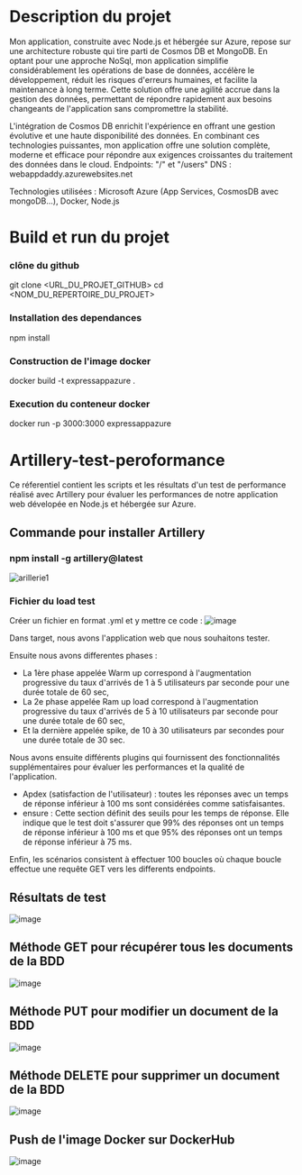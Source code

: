 # Description du projet
Mon application, construite avec Node.js et hébergée sur Azure, repose sur une architecture robuste qui tire parti de Cosmos DB et MongoDB.
En optant pour une approche NoSql, mon application simplifie considérablement les opérations de base de données, accélère le développement, réduit les risques d'erreurs humaines, et facilite la maintenance à long terme. Cette solution offre une agilité accrue dans la gestion des données, permettant de répondre rapidement aux besoins changeants de l'application sans compromettre la stabilité.

L'intégration de Cosmos DB enrichit l'expérience en offrant une gestion évolutive et une haute disponibilité des données. En combinant ces technologies puissantes, mon application offre une solution complète, moderne et efficace pour répondre aux exigences croissantes du traitement des données dans le cloud.
Endpoints: "/" et "/users"
DNS : webappdaddy.azurewebsites.net

Technologies utilisées : Microsoft Azure (App Services, CosmosDB avec mongoDB...), Docker, Node.js

# Build et run du projet

### clône du github
git clone <URL_DU_PROJET_GITHUB>
cd <NOM_DU_REPERTOIRE_DU_PROJET>

### Installation des dependances
npm install

### Construction de l'image docker
docker build -t expressappazure .

### Execution du conteneur docker
docker run -p 3000:3000 expressappazure

# Artillery-test-peroformance
Ce réferentiel contient les scripts et les résultats d'un test de performance réalisé avec Artillery pour évaluer les performances de notre application web dévelopée en Node.js et hébergée sur Azure.

## Commande pour installer Artillery
### npm install -g artillery@latest
![arillerie1](https://github.com/sidyjames/Artillery-test-peroformance/assets/95179072/38f15cd8-57ce-46b7-ab4d-e96b8c95f17b)

### Fichier du load test
Créer un fichier en format .yml et y mettre ce code :
![image](https://github.com/sidyjames/Artillery-test-peroformance/assets/95179072/4f11c8e8-be89-45ce-8b71-00f54cd98519)

Dans target, nous avons l'application web que nous souhaitons tester.

Ensuite nous avons differentes phases : 
- La 1ère phase appelée Warm up correspond à l'augmentation progressive du taux d'arrivés de 1 à 5 utilisateurs par seconde pour une durée totale de 60 sec, 
- La 2e phase appelée Ram up load correspond à l'augmentation progressive du taux d'arrivés de 5 à 10 utilisateurs par seconde pour une durée totale de 60 sec,
- Et la dernière appelée spike, de 10 à 30 utilisateurs par secondes pour une durée totale de 30 sec.

Nous avons ensuite différents plugins qui fournissent des fonctionnalités supplémentaires pour évaluer les performances et la qualité de l'application.
- Apdex (satisfaction de l'utilisateur) : toutes les réponses avec un temps de réponse inférieur à 100 ms sont considérées comme satisfaisantes.
- ensure : Cette section définit des seuils pour les temps de réponse. Elle indique que le test doit s'assurer que 99% des réponses ont un temps de réponse inférieur à 100 ms et que 95% des réponses ont un temps de réponse inférieur à 75 ms.

Enfin, les scénarios consistent à effectuer 100 boucles où chaque boucle effectue une requête GET vers les differents endpoints.

## Résultats de test

![image](https://github.com/sidyjames/Artillery-test-peroformance/assets/95179072/3814c89e-b966-4f19-9e4b-e5f640de7c88)

## Méthode GET pour récupérer tous les documents de la BDD

![image](https://github.com/sidyjames/Artillery-test-peroformance/assets/95179072/cb73704d-2fa5-4a24-b5c8-cd7563727e9c)

## Méthode PUT pour modifier un document de la BDD

![image](https://github.com/sidyjames/Artillery-test-peroformance/assets/95179072/5fe2e4fe-37ff-4390-8a34-f7bf3fc90eda)

## Méthode DELETE pour supprimer un document de la BDD
![image](https://github.com/sidyjames/Artillery-test-peroformance/assets/95179072/5aac35eb-ca94-43a0-a159-f95d9c4ca3b6)

## Push de l'image Docker sur DockerHub
![image](https://github.com/sidyjames/Artillery-test-peroformance/assets/95179072/d71fe0fb-f095-4baa-8f3e-d38137e455c0)

